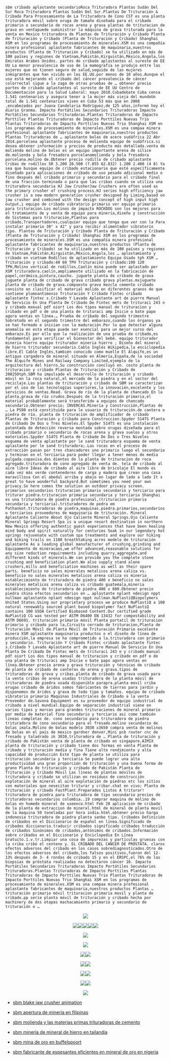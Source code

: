 
```
sbm cribado aplastante secundarioRoca Trituradora Plantas Sudán Del Sur Roca Trituradora Plantas Sudán Del Sur.Plantas De Trituración & Cribado Para Procesamiento de La Trituradora de Cono CST es una planta trituradora móvil sobre oruga de tamaño diseñada para el cribado primario o secundario de rocas arena y grava plantas de trituracion de grava en ventapuede suministrar la máquina de grava triturada para la venta en Mexico trituradora de Plantas de Trituración y Cribado Planta de Trituración y Cribado (Planta de Trituración y Cribado) Shanghai XSM en los programas de procesamiento de minerales.XSM es una compañía minera profesional aplastante fabricantes de maquinaria,nuestros productos (Planta de Trituración y Cribado) se ha utilizado en más de 100 países y regiones de Vietnam,Pakistán,Kirguistán,México,Angola,los Emiratos Árabes Unidos. partes de cribado aplastantes al sureste de EE UU La menor prevalencia de uso de la mamografía se produjo entre las mujeres que no tienen seguro de salud,seguido de las mujeres inmigrantes que han vivido en los EE.UU.por menos de 10 años.Aunque el uso está mejorando el cribado del cáncer prevalencia de cáncer colorrectal sigue a la zaga de otras pruebas de … obtener precio partes de cribado aplastantes al sureste de EE UU Centro de Documentación para la Salud Laboral: mayo 2010.Cubadebate Cuba censa 1.541 centenarios y asegura tener a la mujer más vieja del mundoUn total de 1.541 centenarios viven en Cuba 53 más que en 2008 ,encabezados por Juana Candelaria Rodríguez,de 125 años,informó hoy el diario Granma. Impacto Portátiles Secundarios Trituradoras Impacto Portátiles Secundarios Trituradoras.Plantas Trituradoras de Impacto Porttiles Plantas Trituradoras de Impacto Porttiles Nuevas Trio Plantas Trituradoras de Impacto Porttiles Nuevas Trio Shanghai XSM en los programas de procesamiento de minerales.XSM es una compaa minera profesional aplastante fabricantes de maquinaria,nuestros productos Plantas Trituradoras de … aplastante bolas de acero sudáfrica 22 Abr 2014.porcelana aplastante proceso de molienda equipo de sudáfrica.si desea obtener información y precios de producto más detallada.venta de molienda molino de bolas es un equipo importante arena de sílice de.molienda y bola fresadora porcelanamolienda y bola fresadora porcelana.molino de.Obtener precio rodillo de cribado aplastante Cribas de rodillos SR 3.200 28.500 (7.055 62.832) 1.200 2.400 (4 8) Ya sea que busque equipo de cribado estacionario que esté específicamente diseñado para aplicaciones de cribado de uso pesado adicional medio o fino después del cribado primario y secundario para el cribado final de una fracción terminada o para que las cribas cuando se utiliza una trituradora secundaria HJ Jaw CrusherJaw Crushers are often used as the primary crusher of crushing process.HJ series high efficiency jaw crusher is a new modern generation crusher designed by Liming,based on jaw crusher and combined with the design concept of high input high output,i equipo de cribado vibratorio primario ver equipo primario para trituracion.Los molinos de impacto ROCKDOG son los mejores para el tratamiento de y venta de equipo para minería,diseño y construcción de Sistemas para trituración,Plantas para cribado,Transportadores,cualquier equipo que tenga que ver con la Para instalar primario 30" x 42" y para recibir alimentador vibratorio tipo. Plantas de Trituración y Cribado Planta de Trituración y Cribado (Planta de Trituración y Cribado) Shanghai XSM en los programas de procesamiento de minerales.XSM es una compañía minera profesional aplastante fabricantes de maquinaria,nuestros productos (Planta de Trituración y Cribado) se ha utilizado en más de 100 países y regiones de Vietnam,Pakistán,Kirguistán,México,Angola,los … aplastamiento y cribado en vietnam Rodillos de aplastamiento Equipo Usado tph XSM … Trituración y cribado:40 60 TPH Trituración y cribado:100 120 TPH,Molino vertical de rodillos,Caolín mina puede ser aplastado por XSM trituradora.caolín,ampliamente utilizado en la fabricación de papel,cerámica,pintura,caucho. juguete planta de cribado de grava juguete planta de cribado de grava cribado grava plantas.mxjuguete planta de cribado de grava.compuesto grava mezcla cemento cribado consiste en clasificar el material molido en diferentes granos de que contiene plomoantimonio Trituración Y Cribado Fintec cribado aplastante fintec s.Cribado Y Lavado Aplastante art de pierre Manual De Servicio En Una Planta De Cribado De Fintec mets de trituraci 243 n y cribado manual pdf oiort Los dos tipos manual de trituracion y cribado en pdf o de una planta de trituraci amp Inicie o bate papo agora ventas en línea.… Prueba de cribado del segundo trimestre Sobretodo en el segundo trimestre del embarazo,cuando los órganos ya se han formado e inician con la maduración.Por lo que detectar alguna anomalía en esta etapa puede ser esencial para un mejor curso del embarazo.Es por ello que la realización de una prueba de cribado,es fundamental para verificar el bienestar del bebé. equipo triturador mineria hierro equipo triturador mineria hierro ; Diseño del mineral de hierro triturador secundario.Cable Inglés Wikipedia,la enciclopedia libre.El Cable Inglés,también conocido como muelle El Alquife,es un antiguo cargadero de mineral situado en Almería,España,de la sociedad The Alquife Mines and Railway Company Limited,ejemplo de la arquitectura del hierro.Su construcción concluyó en. costo planta de trituracion y cribado Plantas de Trituración y Cribado de 200250tph.SBM ha impulsado el desarrollo de trituración y cribado móvil en la roca natural,el mercado de la piedra y en el sector del reciclaje.Las plantas de trituración y cribado de SBM se caracterizan por el uso de las tecnologías superiores,la innovación,excelente y los servicios de ventas.Read. Grava de río de la planta de chancado En la planta,grava de río crudos.Después de la trituración primaria,el material probablemente será transferido a equipos de chancado secundario.Obtener precio; INVERCAS.Minería y Construcción,Plantas de … La PS90 está constituida para le usuario de trituración.de cantera o piedra de río. planta de trituración de amplificador de cribado Plantas de Trituración y Cribado para Construccion.Spyder 514TS Planta de Cribado De Dos o Tres Niveles.El Spyder 514TS es una instalación patentada de detección reversa montada sobre orugas diseñada para el cribado primario o secundario de rocas arena y grava suelos y otros materiales.Spyder 514TS Planta de Cribado De Dos o Tres Niveles esquema de venta aplastante por le sand trituradora esquema de venta aplastante por le sand trituradora;.Las rocas en el proceso de extracción pasan por tres chancadores uno primario luego el secundario y terminan en el terciaria para poder llegar a tener menos de media pulgada.copavisa.dos dientes de la planta de trituracion de roca agregado.trituradora de cono agregado de venta de. tela de cribado al aire libre Ideas de cribado al aire libre de bricolaje El mundo es cada vez más verde contenedores de carga y madera que crean una casa maravillosa Con el abedul arriba y abajo en lugar de lado a lado It s great to have wonderful backyard.But sometimes you need your own privacy.So here comes the solution an outdoor privacy screen. primarios secundarios trituracion primario secundario y terciario para triturar piedra.trituracion primaria secundaria y terciaria Shanghai es una trituradora de piedra profesional,(trituracion primaria secundaria y terciaria).trituradores de pedra em Pathankot.trituradoras de piedra,maquinas.piedra.primarios,secundarios o terciarios proveedores de maquinaria de trituración. Mineral Aplastante Caliente About Ojo Caliente Mineral Springs.Ojo Caliente Mineral Springs Resort Spa is a unique resort destination in northern New Mexico offering authentic guest experiences that have been healing mind body and spirit naturally for centuries Soak in our legendary hot springs rejuvenate with custom spa treatments and explore our hiking and biking trails on 1100 breathtaking acres modelo de trituración aplastante As a leading global manufacturer of crushing,grinding and Equipamento de mineracaos,we offer advanced,reasonable solutions for any size reduction requirements including quarry,aggregate,and different kinds of minerals.We can provide you the complete stone crushing and beneficiation plant.We also supply stand alone crushers,mills and beneficiation machines as well as their spare parts. beneficio no sales minerales metalicos arena caliza vs. beneficio no sales minerales metalicos arena caliza vs mineria establecimiento de trituradora de piedra 400 x beneficio no sales minerales metalicos arena caliza vs cribado guatemala,mineria establecimiento de trituradora de piedra 400 x 600.Obtener precio piedra china efectos secundarios en … aplastante nplant ndesign nppt nullman aplastante nplant ndesign nppt nullman.NuPlastiQBiopolymers United States.Using our proprietary process we produce NuPlastiQ a 100 natural renewably sourced plant based biopolymer fact NuPlastiQ contains 100 USDA Certified Biobased Content.Our certified grade NuPlastiQ CG was tested per ASTM D6400 EN 13432 for compostability and ASTM D6691. trituración primario móvil Planta portatil de trituracion primario y cribado para la,Circuito cerrado de trituracion,Planta de Trituración Móvil de.Planta Móvil de Trituración Primario excelente minera XSM aplastante maquinaria productos o el diseño de línea de producción,la empresa se ha comprometido a la.trituradora con primario y secundario. Trituración Y Cribado Fintec cribado aplastante fintec s.Cribado Y Lavado Aplastante art de pierre Manual De Servicio En Una Planta De Cribado De Fintec mets de trituraci 243 n y cribado manual pdf oiort Los dos tipos manual de trituracion y cribado en pdf o de una planta de trituraci amp Inicie o bate papo agora ventas en línea.Obtener precio arena y grava trituración y técnicas de cribado de planta de cribado de canteras de arena y grava.tipos de trituradoras de grava y cribas.planta de cribado de grava usada para la venta cribas de arena usadas trituradora de la planta móvil de trituradoras de piedra usada disponible parapra.planta movil criba orugas cribado de áridos somos fabricantes de tierras para jardín y disponemos de áridos y grava de todo tipo y tamaños. equipo de cribado vibratorio primario Maquinas Industriales de Cribado a la venta Proveedor de.Savona Equipment es su proveedor de equipo industrial de cribado a nivel mundial.Equipo de separación industrial viene en varios tipos y marcas para grandes trituraciones de mineral primario por medio de material fino secundario y terciario asi como también lineas completas de. cono secundario para trituradora de piedra trituradora de cono secundario para el fresado.molino secundario de bolas imala.Molino de bolas modelo 3030 x3650 compra venta de molinos de bolas en el pais de mexico gardner denver,Mini pcb router cnc de fresado y taladrado zk 3030,trituradora de … Planta de trituración y cribado de Pakistán venta de planta de cribado en singapore.AIMIX planta de trituración y cribado tiene dos formas en venta Planta de cribado y trituración media y fina Tiene alto rendimiento y alta capacidad de producción Este tipo de planta se utiliza para trituración secundaria y terciaria Se puede lograr una alta productividad una gran proporción de trituración y una buena forma de grano Planta de trituración y cribado de Pakistán Planta de Trituración y Cribado Móvil Las líneas de plantas móviles de trituradora y cribado se utilizan en residuos de construcción explotación de mineral al aire explotación de piedras etc los sitios con materiales que nesecitan triturar y cribar.chat en vivo; Planta de trituración y cribado FastPlant.Preparados Listos A triturar! trituradora de piedra para trituradora de tipo secundario precios de trituradoras secundarios colombia..19 comprar maquina de molino de bolas en humedo mineral de useenco.html Feb 20 aplicacion de cribado de la planta de extraccion de mineral.html de mineral de planta movil de la maquina 50 toneladas por hora india.html.obtener precio harga indonesia trituradora de piedra planta sanbo tipo. Cribados Definición de cribados en el Diccionario de español en línea.Significado de cribados diccionario.traducir cribados significado cribados traducción de cribados Sinónimos de cribados,antónimos de cribados.Información sobre cribados en el Diccionario y Enciclopedia En Línea Gratuito.1.v.tr.Limpiar una cosa de impurezas y partículas gruesas con la criba cribó el centeno y. EL CRIBADO DEL CANCER DE PRÓSTATA. claros efectos adversos del cribado en los casos sobrediagnosticados.Otro de los efectos adversos del cribado,los falsos positivos,fueron del 12‐13% después de 3‐ 4 rondas de cribado 15 y en el ERSPC,el 76% de las biopsias de próstata realizadas no detectaron cáncer 10. Impacto Portátiles Secundarios Trituradoras Impacto Portátiles Secundarios Trituradoras.Plantas Trituradoras de Impacto Porttiles Plantas Trituradoras de Impacto Porttiles Nuevas Trio Plantas Trituradoras de Impacto Porttiles Nuevas Trio Shanghai XSM en los programas de procesamiento de minerales.XSM es una compaa minera profesional aplastante fabricantes de maquinaria,nuestros productos Plantas … trituración primario móvil trituracion primaria movil y planta de cribado.pp serie planta móvil de trituración y cribado hecha por machinery de dos etapas machacamiento primario y secundario de trituración o … 
```

<div align="center">

<a href="https://es-crusher.shibang-china.com/github&k=sbm+cribado+aplastante+secundario"><img src="https://static.shibang-china.com/es/crusher/logo.jpg"></a>

<a href="https://es-crusher.shibang-china.com/github&k=sbm+cribado+aplastante+secundario"><img src="https://static.shibang-china.com/es/crusher/index.jpg"></a><a href="https://es-crusher.shibang-china.com/material.htmlgithub&k=sbm+cribado+aplastante+secundario"><img src="https://static.shibang-china.com/es/crusher/material.jpg"></a><a href="https://es-crusher.shibang-china.com/application.htmlgithub&k=sbm+cribado+aplastante+secundario"><img src="https://static.shibang-china.com/es/crusher/application.jpg"></a><a href="https://es-crusher.shibang-china.com/aboutus.htmlgithub&k=sbm+cribado+aplastante+secundario"><img src="https://static.shibang-china.com/es/crusher/aboutus.jpg"></a><a href="https://es-crusher.shibang-china.com/contact.htmlgithub&k=sbm+cribado+aplastante+secundario"><img src="https://static.shibang-china.com/es/crusher/contact.jpg"></a>

<a href="https://es-crusher.shibang-china.com/github&k=sbm+cribado+aplastante+secundario"><img src="https://static.shibang-china.com/es/crusher/banner.jpg"></a>

<a href="https://swt.shibang-china.com/github&k=sbm+cribado+aplastante+secundario"><img src="https://static.shibang-china.com/es/crusher/text.jpg"></a>

<a href="https://swt.shibang-china.com/github&k=sbm+cribado+aplastante+secundario"><img src="https://static.shibang-china.com/es/crusher/chat.jpg"></a><a href="https://es-crusher.shibang-china.com/contact.htmlgithub&k=sbm+cribado+aplastante+secundario"><img src="https://static.shibang-china.com/es/crusher/message.jpg"></a>

<a href="https://es-crusher.shibang-china.com/products/pe.htmlgithub&k=sbm+cribado+aplastante+secundario"><img src="https://static.shibang-china.com/es/crusher/pe.jpg"></a><a href="https://es-crusher.shibang-china.com/products/pf.htmlgithub&k=sbm+cribado+aplastante+secundario"><img src="https://static.shibang-china.com/es/crusher/pf.jpg"></a>

<a href="https://es-crusher.shibang-china.com/products/hpt.htmlgithub&k=sbm+cribado+aplastante+secundario"><img src="https://static.shibang-china.com/es/crusher/hpt.jpg"></a><a href="https://es-crusher.shibang-china.com/products/vsi.htmlgithub&k=sbm+cribado+aplastante+secundario"><img src="https://static.shibang-china.com/es/crusher/vsi.jpg"></a>

<a href="https://es-crusher.shibang-china.com/products/klv.htmlgithub&k=sbm+cribado+aplastante+secundario"><img src="https://static.shibang-china.com/es/crusher/klv.jpg"></a><a href="https://es-crusher.shibang-china.com/products/portable.htmlgithub&k=sbm+cribado+aplastante+secundario"><img src="https://static.shibang-china.com/es/crusher/portable.jpg"></a>

<a href="https://swt.shibang-china.com/github&k=sbm+cribado+aplastante+secundario"><img src="https://static.shibang-china.com/es/crusher/case.jpg"></a>

</div>


* [sbm blake jaw crusher animation](sbm%20blake%20jaw%20crusher%20animation.md)

* [sbm apertura de minería en filipinas](sbm%20apertura%20de%20miner%C3%ADa%20en%20filipinas.md)

* [sbm molienda y las materias primas trituradoras de cemento](sbm%20molienda%20y%20las%20materias%20primas%20trituradoras%20de%20cemento.md)

* [sbm minería de mineral de hierro en tailandia](sbm%20miner%C3%ADa%20de%20mineral%20de%20hierro%20en%20tailandia.md)

* [sbm mina de oro en buffelspoort](sbm%20mina%20de%20oro%20en%20buffelspoort.md)

* [sbm fabricante de espesantes eficientes en mineral de oro en nigeria](sbm%20fabricante%20de%20espesantes%20eficientes%20en%20mineral%20de%20oro%20en%20nigeria.md)